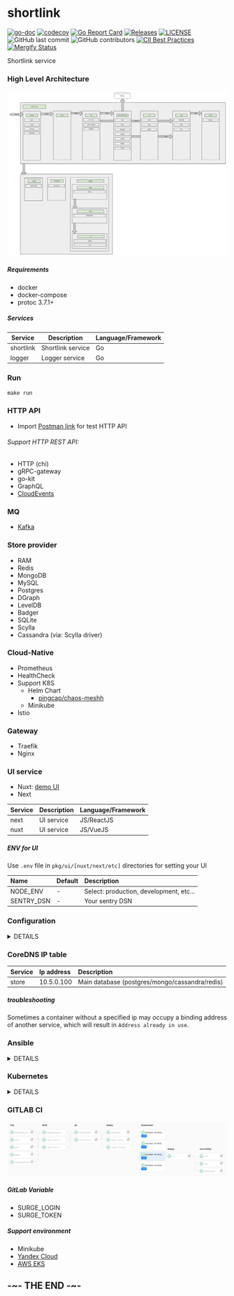 # shortlink

[![go-doc](https://godoc.org/github.com/batazor/shortlink?status.svg)](https://godoc.org/github.com/batazor/shortlink)
[![codecov](https://codecov.io/gh/batazor/shortlink/branch/master/graph/badge.svg)](https://codecov.io/gh/batazor/shortlink)
[![Go Report Card](https://goreportcard.com/badge/github.com/batazor/shortlink)](https://goreportcard.com/report/github.com/batazor/shortlink)
[![Releases](https://img.shields.io/github/release-pre/batazor/shortlink.svg)](https://github.com/batazor/shortlink/releases)
[![LICENSE](https://img.shields.io/github/license/batazor/shortlink.svg)](https://github.com/batazor/shortlink/blob/master/LICENSE)
![GitHub last commit](https://img.shields.io/github/last-commit/batazor/shortlink)
![GitHub contributors](https://img.shields.io/github/contributors/batazor/shortlink)
[![CII Best Practices](https://bestpractices.coreinfrastructure.org/projects/3510/badge)](https://bestpractices.coreinfrastructure.org/projects/3510)
[![Mergify Status][mergify-status]][mergify]

Shortlink service

### High Level Architecture

![shortlink-arhitecture](./docs/shortlink-arhitecture.png)

##### Requirements

- docker
- docker-compose
- protoc 3.7.1+

##### Services

| Service     | Description                       | Language/Framework |
|-------------|-----------------------------------|--------------------|
| shortlink   | Shortlink service                 | Go                 |
| logger      | Logger service                    | Go                 |

### Run

```
make run
```

### HTTP API

+ Import [Postman link](./docs/shortlink.postman_collection.json) for
  test HTTP API

###### Support HTTP REST API:

- HTTP (chi)
- gRPC-gateway
- go-kit
- GraphQL
- [CloudEvents](https://cloudevents.io/)

### MQ

+ [Kafka](https://kafka.apache.org/)

### Store provider

+ RAM
+ Redis
+ MongoDB
+ MySQL
+ Postgres
+ DGraph
+ LevelDB
+ Badger
+ SQLite
+ Scylla
+ Сassandra (via: Scylla driver)

### Cloud-Native

+ Prometheus
+ HealthCheck
+ Support K8S
  + Helm Chart
    + [pingcap/chaos-meshh](https://github.com/pingcap/chaos-mesh)
  + Minikube
+ Istio

### Gateway

+ Traefik
+ Nginx

### UI service

+ Nuxt: [demo UI](http://shortlink.surge.sh/)
+ Next

| Service     | Description                       | Language/Framework |
|-------------|-----------------------------------|--------------------|
| next        | UI service                        | JS/ReactJS         |
| nuxt        | UI service                        | JS/VueJS           |

##### ENV for UI

Use `.env` file in `pkg/ui/[nuxt/next/etc]` directories for setting your UI


| Name                | Default                                                     | Description                                                                                    |
|:--------------------|:------------------------------------------------------------|:-----------------------------------------------------------------------------------------------|
| NODE_ENV            | -                                                           | Select: production, development, etc...                                                        |
| SENTRY_DSN          | -                                                           | Your sentry DSN                                                                                |

### Configuration

<details><summary>DETAILS</summary>
<p>

##### [12 factors: ENV](https://12factor.net/config)

| Name                | Default                                                     | Description                                                                                    |
|:--------------------|:------------------------------------------------------------|:-----------------------------------------------------------------------------------------------|
| STORE_TYPE          | ram                                                         | Select: postgres, mongo, mysql, redis, dgraph, sqlite, leveldb, badger, ram, scylla, cassandra |
| STORE_MONGODB_URI   | mongodb://localhost:27017                                   | MongoDB URI                                                                                    |
| STORE_MYSQL_URI     | shortlink:shortlink@localhost:3306/shortlink?parseTime=true | MySQL URI                                                                                      |
| STORE_BADGER_PATH   | /tmp/links.badger                                           | Badger path to file                                                                            |
| STORE_DGRAPH_URI    | localhost:9080                                              | DGRAPH link                                                                                    |
| STORE_LEVELDB_PATH  | /tmp/links.db                                               | LevelDB path to file                                                                           |
| STORE_POSTGRES_URI  | postgres://shortlink:shortlink@localhost:5432/shortlink     | Postgres URI                                                                                   |
| STORE_REDIS_URI     | localhost:6379                                              | Redis URI                                                                                      |
| STORE_SQLITE_PATH   | /tmp/links.sqlite                                           | SQLite URI                                                                                     |
| STORE_CASSANDRA_URI | localhost:9042                                              | Cassandra URI                                                                                  |
| STORE_SCYLLA_URI    | localhost:9042                                              | Scylla URI                                                                                     |
| LOG_LEVEL           | 3                                                           | Log level. Select 0-4 (Fatal->Debug)                                                           |
| LOG_TIME_FORMAT     | 2006-01-02T15:04:05.999999999Z07:00                         | Log time format (golang time format)                                                           |
| TRACER_SERVICE_NAME | ShortLink                                                   | Service Name                                                                                   |
| TRACER_URI          | localhost:6831                                              | Tracing addr:host                                                                              |
| API_TYPE            | http-chi                                                    | Select: http-chi, gRPC-web, graphql, cloudevents, go-kit                                       |
| API_PORT            | 7070                                                        | API port                                                                                       |
| API_TIMEOUT         | 60                                                          | Request Timeout                                                                                |
| MQ_ENABLED          | false                                                       | Enabled MQ-service                                                                             |
| MQ_TYPE             | kafka                                                       | Select: kafka, nats                                                                            |
| MQ_KAFKA_URI        | localhost:9092                                              | Kafka URI                                                                                      |
| SENTRY_DSN          | ___DSN___                                                   | key for sentry                                                                                 |


</p>
</details>

### CoreDNS IP table

| Service | Ip address | Description                                    |
|:--------|:-----------|:-----------------------------------------------|
| store   | 10.5.0.100 | Main database (postgres/mongo/cassandra/redis) |

##### troubleshooting

Sometimes a container without a specified ip may occupy a binding
address of another service, which will result in `Address already in
use`.

### Ansible

<details><summary>DETAILS</summary>
<p>

##### Vagrant

```
cd ops/vagrant
vagrant up

cd ops/ansible
ansible-playbook playbooks/playbook.yml
```

##### DNS/HTTP

+ `ui-nuxt.shortlink.vagrant:8081`

</p>
</details>

### Kubernetes

<details><summary>DETAILS</summary>
<p>

##### HELM

+ **common** - run common tools (ingress)
+ **shortlink-\*** - run shortlink applications (api, logger, ui)
+ **chaos** - run chaos daemon
+ **ingress** - run ingress ;-)

##### DNS

+ `ui-nuxt.shortlink.minikube`
+ `api.shortlink.minikube`
+ `grafana.minikube`
+ `jaeger.minikube`
+ `prometheus.minikube`

</p>
</details>

### GITLAB CI

![](./docs/gitlab-pipeline.png)

##### GitLab Variable

- SURGE_LOGIN
- SURGE_TOKEN

##### Support environment

- Minikube
- [Yandex Cloud](https://cloud.yandex.ru/)
- [AWS EKS](https://aws.amazon.com/eks/)

## -~- THE END -~-

[mergify]: https://mergify.io
[mergify-status]: https://img.shields.io/endpoint.svg?url=https://dashboard.mergify.io/badges/batazor/shortlink&style=flat

